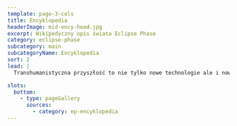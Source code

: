 ```yaml
---
template: page-3-cols
title: Encyklopedia 
headerImage: mid-ency-head.jpg
excerpt: Wikipedyczny opis świata Eclipse Phase
category: eclipse-phase
subcategory: main
subcategoryName: Encyklopedia
sort: 2
lead: |
  Transhumanistyczna przyszłość to nie tylko nowe technologie ale i nowe społeczeństwa, nowe podmioty polityczne, korporacje i organizacje przestępcze

slots:
  bottom:
    - type: pageGallery
      sources:
        - category: ep-encyklopedia
---
```


